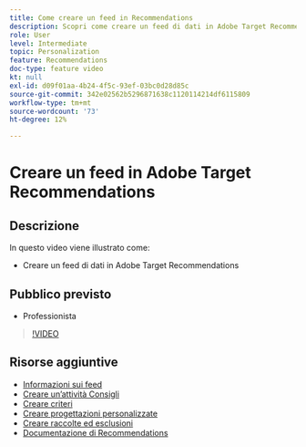 ```yaml
---
title: Come creare un feed in Recommendations
description: Scopri come creare un feed di dati in Adobe Target Recommendations
role: User
level: Intermediate
topic: Personalization
feature: Recommendations
doc-type: feature video
kt: null
exl-id: d09f01aa-4b24-4f5c-93ef-03bc0d28d85c
source-git-commit: 342e02562b5296871638c1120114214df6115809
workflow-type: tm+mt
source-wordcount: '73'
ht-degree: 12%

---
```


# Creare un feed in Adobe Target Recommendations

## Descrizione

In questo video viene illustrato come:

* Creare un feed di dati in Adobe Target Recommendations

## Pubblico previsto

* Professionista

>[!VIDEO](https://video.tv.adobe.com/v/27696?quality=12)

## Risorse aggiuntive

* [Informazioni sui feed](understanding-feeds.md)
* [Creare un’attività Consigli](create-a-recommendations-activity.md)
* [Creare criteri](create-criteria.md)
* [Creare progettazioni personalizzate](create-custom-designs.md)
* [Creare raccolte ed esclusioni](create-collections-and-exclusions.md)
* [Documentazione di Recommendations](https://experienceleague.adobe.com/docs/target/using/recommendations/recommendations.html?lang=en)
